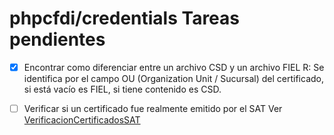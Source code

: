 # phpcfdi/credentials Tareas pendientes

- [X] Encontrar como diferenciar entre un archivo CSD y un archivo FIEL
  R: Se identifica por el campo OU (Organization Unit / Sucursal) del certificado, si está vacío es FIEL,
  si tiene contenido es CSD. 

- [ ] Verificar si un certificado fue realmente emitido por el SAT
  Ver [VerificacionCertificadosSAT](VerificacionCertificadosSAT.md)
